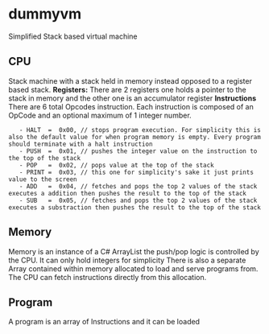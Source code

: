 # dummyvm
Simplified Stack based virtual machine

## CPU
Stack machine with a stack held in memory instead opposed to a register based stack. 
**Registers:** There are 2 registers one holds a pointer to the stack in memory and the other one is an accumulator register
**Instructions** There are 6 total Opcodes instruction. Each instruction is composed of an OpCode and an optional maximum of 1 integer number.

       - HALT  =  0x00, // stops program execution. For simplicity this is also the default value for when program memory is empty. Every program should terminate with a halt instruction
       - PUSH  =  0x01, // pushes the integer value on the instruction to the top of the stack
       - POP   =  0x02, // pops value at the top of the stack
       - PRINT =  0x03, // this one for simplicity's sake it just prints value to the screen
       - ADD   =  0x04, // fetches and pops the top 2 values of the stack executes a addition then pushes the result to the top of the stack
       - SUB   =  0x05, // fetches and pops the top 2 values of the stack executes a substraction then pushes the result to the top of the stack

## Memory
Memory is an instance of a C# ArrayList the push/pop logic is controlled by the CPU. It can only hold integers for simplicity
There is also a separate Array contained within memory allocated to load and serve programs from. The CPU can fetch instructions directly from this allocation.

## Program
A program is an array of Instructions and it can be loaded 
